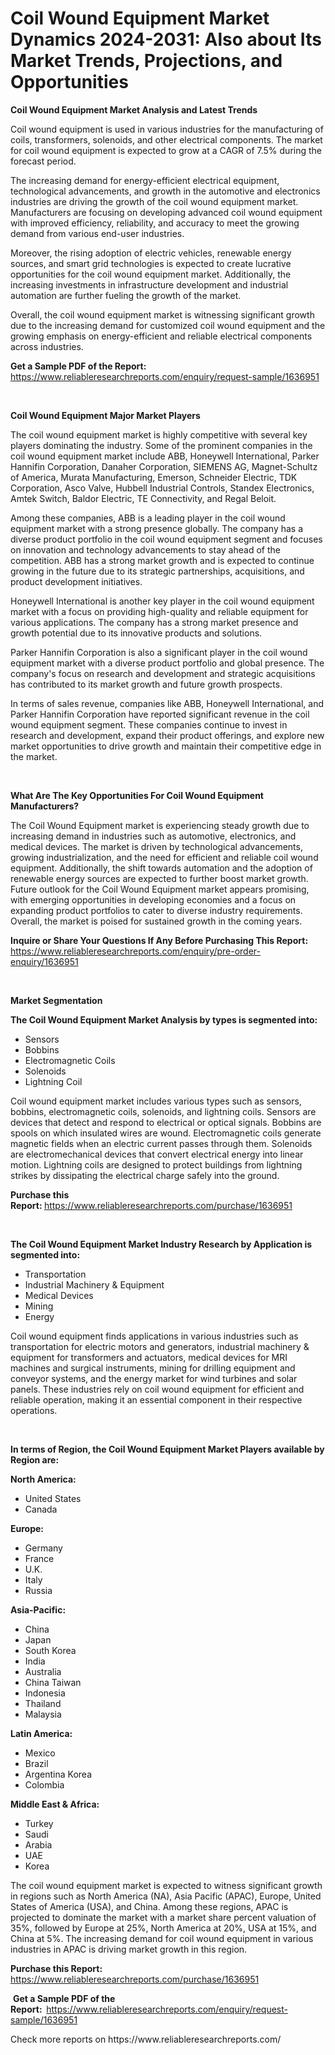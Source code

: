 <p><h1>Coil Wound Equipment Market Dynamics 2024-2031: Also about Its Market Trends, Projections, and Opportunities</h1></p><p><strong>Coil Wound Equipment Market Analysis and Latest Trends</strong></p>
<p><p>Coil wound equipment is used in various industries for the manufacturing of coils, transformers, solenoids, and other electrical components. The market for coil wound equipment is expected to grow at a CAGR of 7.5% during the forecast period. </p><p>The increasing demand for energy-efficient electrical equipment, technological advancements, and growth in the automotive and electronics industries are driving the growth of the coil wound equipment market. Manufacturers are focusing on developing advanced coil wound equipment with improved efficiency, reliability, and accuracy to meet the growing demand from various end-user industries.</p><p>Moreover, the rising adoption of electric vehicles, renewable energy sources, and smart grid technologies is expected to create lucrative opportunities for the coil wound equipment market. Additionally, the increasing investments in infrastructure development and industrial automation are further fueling the growth of the market.</p><p>Overall, the coil wound equipment market is witnessing significant growth due to the increasing demand for customized coil wound equipment and the growing emphasis on energy-efficient and reliable electrical components across industries.</p></p>
<p><strong>Get a Sample PDF of the Report:&nbsp;</strong> <a href="https://www.reliableresearchreports.com/enquiry/request-sample/1636951">https://www.reliableresearchreports.com/enquiry/request-sample/1636951</a></p>
<p>&nbsp;</p>
<p><strong>Coil Wound Equipment Major Market Players</strong></p>
<p><p>The coil wound equipment market is highly competitive with several key players dominating the industry. Some of the prominent companies in the coil wound equipment market include ABB, Honeywell International, Parker Hannifin Corporation, Danaher Corporation, SIEMENS AG, Magnet-Schultz of America, Murata Manufacturing, Emerson, Schneider Electric, TDK Corporation, Asco Valve, Hubbell Industrial Controls, Standex Electronics, Amtek Switch, Baldor Electric, TE Connectivity, and Regal Beloit. </p><p>Among these companies, ABB is a leading player in the coil wound equipment market with a strong presence globally. The company has a diverse product portfolio in the coil wound equipment segment and focuses on innovation and technology advancements to stay ahead of the competition. ABB has a strong market growth and is expected to continue growing in the future due to its strategic partnerships, acquisitions, and product development initiatives.</p><p>Honeywell International is another key player in the coil wound equipment market with a focus on providing high-quality and reliable equipment for various applications. The company has a strong market presence and growth potential due to its innovative products and solutions.</p><p>Parker Hannifin Corporation is also a significant player in the coil wound equipment market with a diverse product portfolio and global presence. The company's focus on research and development and strategic acquisitions has contributed to its market growth and future growth prospects.</p><p>In terms of sales revenue, companies like ABB, Honeywell International, and Parker Hannifin Corporation have reported significant revenue in the coil wound equipment segment. These companies continue to invest in research and development, expand their product offerings, and explore new market opportunities to drive growth and maintain their competitive edge in the market.</p></p>
<p>&nbsp;</p>
<p><strong>What Are The Key Opportunities For Coil Wound Equipment Manufacturers?</strong></p>
<p><p>The Coil Wound Equipment market is experiencing steady growth due to increasing demand in industries such as automotive, electronics, and medical devices. The market is driven by technological advancements, growing industrialization, and the need for efficient and reliable coil wound equipment. Additionally, the shift towards automation and the adoption of renewable energy sources are expected to further boost market growth. Future outlook for the Coil Wound Equipment market appears promising, with emerging opportunities in developing economies and a focus on expanding product portfolios to cater to diverse industry requirements. Overall, the market is poised for sustained growth in the coming years.</p></p>
<p><strong>Inquire or Share Your Questions If Any Before Purchasing This Report:</strong> <a href="https://www.reliableresearchreports.com/enquiry/pre-order-enquiry/1636951">https://www.reliableresearchreports.com/enquiry/pre-order-enquiry/1636951</a></p>
<p>&nbsp;</p>
<p><strong>Market Segmentation</strong></p>
<p><strong>The Coil Wound Equipment Market Analysis by types is segmented into:</strong></p>
<p><ul><li>Sensors</li><li>Bobbins</li><li>Electromagnetic Coils</li><li>Solenoids</li><li>Lightning Coil</li></ul></p>
<p><p>Coil wound equipment market includes various types such as sensors, bobbins, electromagnetic coils, solenoids, and lightning coils. Sensors are devices that detect and respond to electrical or optical signals. Bobbins are spools on which insulated wires are wound. Electromagnetic coils generate magnetic fields when an electric current passes through them. Solenoids are electromechanical devices that convert electrical energy into linear motion. Lightning coils are designed to protect buildings from lightning strikes by dissipating the electrical charge safely into the ground.</p></p>
<p><strong>Purchase this Report:&nbsp;</strong><a href="https://www.reliableresearchreports.com/purchase/1636951">https://www.reliableresearchreports.com/purchase/1636951</a></p>
<p>&nbsp;</p>
<p><strong>The Coil Wound Equipment Market Industry Research by Application is segmented into:</strong></p>
<p><ul><li>Transportation</li><li>Industrial Machinery & Equipment</li><li>Medical Devices</li><li>Mining</li><li>Energy</li></ul></p>
<p><p>Coil wound equipment finds applications in various industries such as transportation for electric motors and generators, industrial machinery & equipment for transformers and actuators, medical devices for MRI machines and surgical instruments, mining for drilling equipment and conveyor systems, and the energy market for wind turbines and solar panels. These industries rely on coil wound equipment for efficient and reliable operation, making it an essential component in their respective operations.</p></p>
<p>&nbsp;</p>
<p><strong>In terms of Region, the Coil Wound Equipment Market Players available by Region are:</strong></p>
<p>
    <p> <strong> North America: </strong>
        <ul>
            <li>United States</li>
            <li>Canada</li>
        </ul>
        </p> 
    <p> <strong> Europe: </strong>
        <ul>
            <li>Germany</li>
            <li>France</li>
            <li>U.K.</li>
            <li>Italy</li>
            <li>Russia</li>
        </ul>
        </p> 
    <p> <strong> Asia-Pacific: </strong>
        <ul>
            <li>China</li>
            <li>Japan</li>
            <li>South Korea</li>
            <li>India</li>
            <li>Australia</li>
            <li>China Taiwan</li>
            <li>Indonesia</li>
            <li>Thailand</li>
            <li>Malaysia</li>
        </ul>
        </p> 
    <p> <strong> Latin America: </strong>
        <ul>
            <li>Mexico</li>
            <li>Brazil</li>
            <li>Argentina Korea</li>
            <li>Colombia</li>
        </ul>
        </p> 
    <p> <strong> Middle East & Africa: </strong>
        <ul>
            <li>Turkey</li>
            <li>Saudi</li>
            <li>Arabia</li>
            <li>UAE</li>
            <li>Korea</li>
        </ul>
    </p>
    </p>
<p><p>The coil wound equipment market is expected to witness significant growth in regions such as North America (NA), Asia Pacific (APAC), Europe, United States of America (USA), and China. Among these regions, APAC is projected to dominate the market with a market share percent valuation of 35%, followed by Europe at 25%, North America at 20%, USA at 15%, and China at 5%. The increasing demand for coil wound equipment in various industries in APAC is driving market growth in this region.</p></p>
<p><strong>Purchase this Report: </strong><a href="https://www.reliableresearchreports.com/purchase/1636951">https://www.reliableresearchreports.com/purchase/1636951</a></p>
<p>&nbsp;<strong>Get a Sample PDF of the Report:&nbsp;&nbsp;</strong><a href="https://www.reliableresearchreports.com/enquiry/request-sample/1636951">https://www.reliableresearchreports.com/enquiry/request-sample/1636951</a></p>
<p><strong></strong></p>
<p>Check more reports on https://www.reliableresearchreports.com/</p>